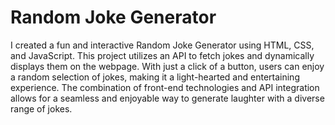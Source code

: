 ﻿# Random Joke Generator
I created a fun and interactive Random Joke Generator using HTML, CSS, and JavaScript. This project utilizes an API to fetch jokes and dynamically displays them on the webpage. With just a click of a button, users can enjoy a random selection of jokes, making it a light-hearted and entertaining experience. The combination of front-end technologies and API integration allows for a seamless and enjoyable way to generate laughter with a diverse range of jokes.
